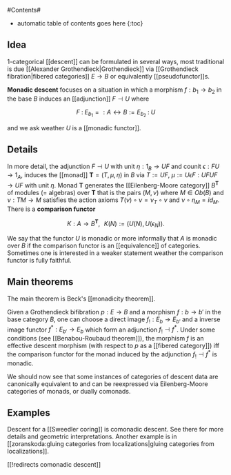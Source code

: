 
#Contents#
* automatic table of contents goes here
{:toc}

## Idea

1-categorical [[descent]] can be formulated in several ways, most traditional is due [[Alexander Grothendieck|Grothendieck]] via [[Grothendieck fibration|fibered categories]] $E \to B$ or equivalently [[pseudofunctor]]s. 

**Monadic descent** focuses on a situation in which a morphism $f : b_1 \to b_2$ in the base $B$ induces an [[adjunction]] $F\dashv U$ where 

$$
  F \;:\; E_{b_1} =: A\leftrightarrow B := E_{b_2} \;:\; U
$$ 

and we ask weather $U$ is a [[monadic functor]]. 

## Details

In more detail, the adjunction $F\dashv U$ with unit $\eta:1_B \to UF$ and counit $\epsilon: F U\to 1_A$, induces the [[monad]] $\mathbf{T}= (T,\mu,\eta)$ in $B$ via $T:=U F$, $\mu:=U\epsilon F:U F U F\to UF$ with unit $\eta$. Monad $\mathbf{T}$ generates the [[Eilenberg-Moore category]] $B^{\mathbf{T}}$ of modules (= algebras) over $\mathbf{T}$ that is the pairs $(M,\nu)$ where $M\in Ob(B)$ and $\nu:TM\to M$ satisfies the action axioms $T(\nu)\circ \nu= \nu_T \circ\nu$ and $\nu\circ\eta_M=id_M$. There is a **comparison functor** 

$$ K : A\to B^{\mathbf{T}}, \,\,\,\, K(N) := (U(N),U(\epsilon_N)). $$

We say that the functor $U$ is monadic or more informally that $A$ is monadic over $B$ if the comparison functor is an [[equivalence]] of categories. Sometimes one is interested in a weaker statement weather the comparison functor is fully faithful. 

## Main theorems

The main theorem is Beck's [[monadicity theorem]].

Given a Grothendieck bifibration $p:E\to B$ and a morphism $f:b\to b'$ in the base category $B$, one can choose a direct image $f_!:E_b\to E_{b'}$ and a inverse image functor $f^*:E_{b'}\to E_b$ which form an adjunction $f_!\dashv f^*$. Under some conditions (see [[Benabou-Roubaud theorem]]), the morphism $f$ is an effective descent morphism (with respect to $p$ as a [[fibered category]]) iff the comparison functor for the monad induced by the adjunction $f_!\dashv f^*$ is monadic. 

We should now see that some instances of categories of descent data are canonically equivalent to and can be reexpressed via Eilenberg-Moore categories of monads, or dually comonads. 

## Examples

Descent for a [[Sweedler coring]] is comonadic descent. See there for more details and geometric interpretations. Another example is in [[zoranskoda:gluing categories from localizations|gluing categories from localizations]]. 

[[!redirects comonadic descent]]